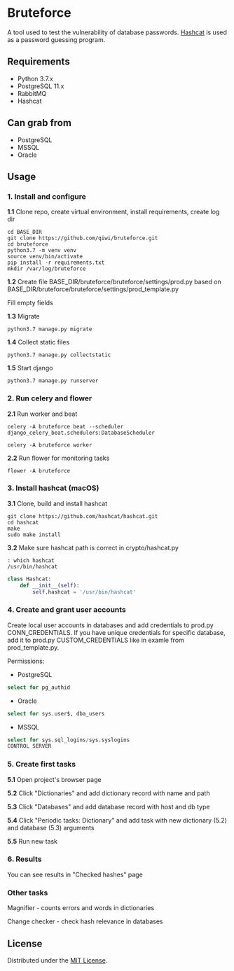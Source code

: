 # Bruteforce

A tool used to test the vulnerability of database passwords. [Hashcat](https://hashcat.net/hashcat/) is used as a password guessing program.

## Requirements
* Python 3.7.x
* PostgreSQL 11.x
* RabbitMQ
* Hashcat

## Can grab from
* PostgreSQL
* MSSQL
* Oracle

## Usage
### 1. Install and configure
**1.1** Clone repo, create virtual environment, install requirements, create log dir
```shell
cd BASE_DIR
git clone https://github.com/qiwi/bruteforce.git
cd bruteforce
python3.7 -m venv venv
source venv/bin/activate
pip install -r requirements.txt
mkdir /var/log/bruteforce
```
**1.2** Create file BASE_DIR/bruteforce/bruteforce/settings/prod.py based on BASE_DIR/bruteforce/bruteforce/settings/prod_template.py

Fill empty fields

**1.3** Migrate
```shell
python3.7 manage.py migrate
```
**1.4** Collect static files
```shell
python3.7 manage.py collectstatic 
```
**1.5** Start django
```shell
python3.7 manage.py runserver
```
### 2. Run celery and flower
**2.1** Run worker and beat
```shell
celery -A bruteforce beat --scheduler django_celery_beat.schedulers:DatabaseScheduler
```
```shell
celery -A bruteforce worker
```
**2.2** Run flower for monitoring tasks
```shell
flower -A bruteforce
```

### 3. Install hashcat (macOS)
**3.1** Clone, build and install hashcat
```shell
git clone https://github.com/hashcat/hashcat.git
cd hashcat
make
sudo make install
```

**3.2** Make sure hashcat path is correct in crypto/hashcat.py
```shell
: which hashcat
/usr/bin/hashcat
```
```python
class Hashcat:
    def __init__(self):
        self.hashcat = '/usr/bin/hashcat'
```


### 4. Create and grant user accounts

Create local user accounts in databases and add credentials to prod.py CONN_CREDENTIALS. If you have unique credentials for specific database, add it to prod.py CUSTOM_CREDENTIALS like in examle from prod_template.py.

Permissions:

* PostgreSQL
```sql
select for pg_authid
```
* Oracle
```sql
select for sys.user$, dba_users
``` 
* MSSQL
```sql
select for sys.sql_logins/sys.syslogins
CONTROL SERVER
```

### 5. Create first tasks
**5.1** Open project's browser page

**5.2** Click "Dictionaries" and add dictionary record with name and path

**5.3** Click "Databases" and add database record with host and db type

**5.4** Click "Periodic tasks: ⁣⁣⁣Dictionary" and add task with new dictionary (5.2) and database (5.3) arguments

**5.5** Run new task

### 6. Results
You can see results in "Checked hashes" page

### Other tasks
Magnifier - counts errors and words in dictionaries

Change checker - check hash relevance in databases

## License
Distributed under the [MIT License](./LICENCE).
